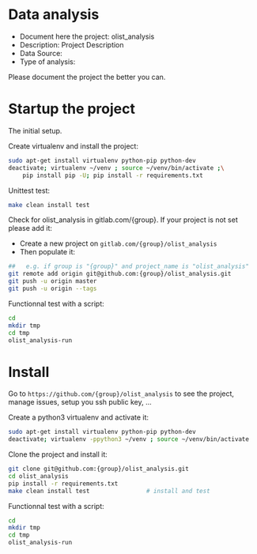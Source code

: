 # Data analysis
- Document here the project: olist_analysis
- Description: Project Description
- Data Source:
- Type of analysis:

Please document the project the better you can.

# Startup the project

The initial setup.

Create virtualenv and install the project:
```bash
sudo apt-get install virtualenv python-pip python-dev
deactivate; virtualenv ~/venv ; source ~/venv/bin/activate ;\
    pip install pip -U; pip install -r requirements.txt
```

Unittest test:
```bash
make clean install test
```

Check for olist_analysis in gitlab.com/{group}.
If your project is not set please add it:

- Create a new project on `gitlab.com/{group}/olist_analysis`
- Then populate it:

```bash
##   e.g. if group is "{group}" and project_name is "olist_analysis"
git remote add origin git@github.com:{group}/olist_analysis.git
git push -u origin master
git push -u origin --tags
```

Functionnal test with a script:

```bash
cd
mkdir tmp
cd tmp
olist_analysis-run
```

# Install

Go to `https://github.com/{group}/olist_analysis` to see the project, manage issues,
setup you ssh public key, ...

Create a python3 virtualenv and activate it:

```bash
sudo apt-get install virtualenv python-pip python-dev
deactivate; virtualenv -ppython3 ~/venv ; source ~/venv/bin/activate
```

Clone the project and install it:

```bash
git clone git@github.com:{group}/olist_analysis.git
cd olist_analysis
pip install -r requirements.txt
make clean install test                # install and test
```
Functionnal test with a script:

```bash
cd
mkdir tmp
cd tmp
olist_analysis-run
```
